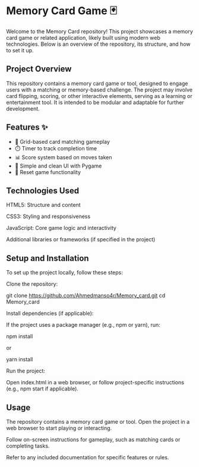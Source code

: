 # Memory Card Game 🃏

Welcome to the Memory Card repository! This project showcases a memory card game or related application, likely built using modern web technologies. Below is an overview of the repository, its structure, and how to set it up.


## Project Overview

This repository contains a memory card game or tool, designed to engage users with a matching or memory-based challenge. The project may involve card flipping, scoring, or other interactive elements, serving as a learning or entertainment tool. It is intended to be modular and adaptable for further development.

## Features ✨
- 🎲 Grid-based card matching gameplay
- ⏱️ Timer to track completion time
- 📊 Score system based on moves taken
- 🎨 Simple and clean UI with Pygame
- 🔄 Reset game functionality

## Technologies Used





HTML5: Structure and content



CSS3: Styling and responsiveness



JavaScript: Core game logic and interactivity



Additional libraries or frameworks (if specified in the project)

## Setup and Installation

To set up the project locally, follow these steps:





Clone the repository:

git clone https://github.com/Ahmedmanso4r/Memory_card.git
cd Memory_card



Install dependencies (if applicable):





If the project uses a package manager (e.g., npm or yarn), run:

npm install

or

yarn install



Run the project:





Open index.html in a web browser, or follow project-specific instructions (e.g., npm start if applicable).

## Usage





The repository contains a memory card game or tool. Open the project in a web browser to start playing or interacting.



Follow on-screen instructions for gameplay, such as matching cards or completing tasks.



Refer to any included documentation for specific features or rules.
